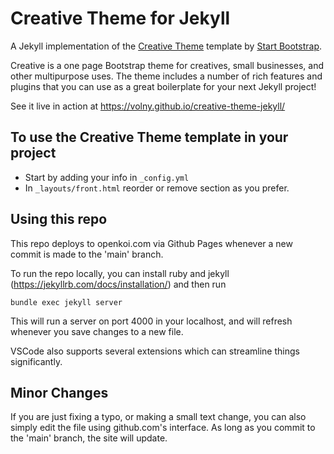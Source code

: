 # Creative Theme for Jekyll

A Jekyll implementation of the [Creative Theme](http://startbootstrap.com/template-overviews/creative/) template by [Start Bootstrap](http://startbootstrap.com).

Creative is a one page Bootstrap theme for creatives, small businesses, and other multipurpose uses.
The theme includes a number of rich features and plugins that you can use as a great boilerplate for your next Jekyll project! 

See it live in action at <https://volny.github.io/creative-theme-jekyll/>

## To use the Creative Theme template in your project

- Start by adding your info in `_config.yml`
- In `_layouts/front.html` reorder or remove section as you prefer.

## Using this repo
This repo deploys to openkoi.com via Github Pages whenever a new commit is made to the 'main' branch. 

To run the repo locally, you can install ruby and jekyll (https://jekyllrb.com/docs/installation/) and then run 
```bundle install
bundle exec jekyll server
```

This will run a server on port 4000 in your localhost, and will refresh whenever you save changes to a new file.

VSCode also supports several extensions which can streamline things significantly. 

## Minor Changes
If you are just fixing a typo, or making a small text change, you can also simply edit the file using github.com's interface. As long as you commit to the 'main' branch, the site will update.

